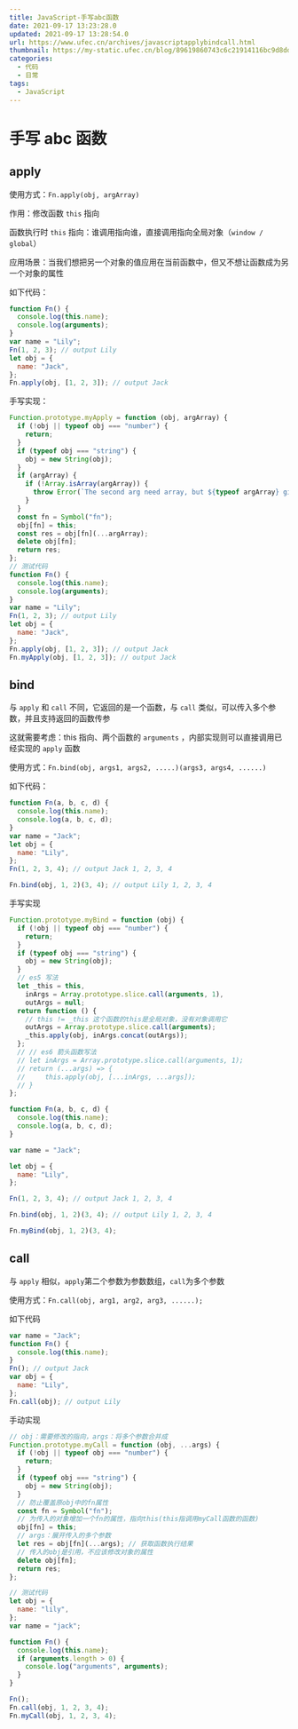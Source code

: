 ```yaml
---
title: JavaScript-手写abc函数
date: 2021-09-17 13:23:28.0
updated: 2021-09-17 13:28:54.0
url: https://www.ufec.cn/archives/javascriptapplybindcall.html
thumbnail: https://my-static.ufec.cn/blog/89619860743c6c21914116bc9d8dd378.png
categories:
  - 代码
  - 日常
tags:
  - JavaScript
---
```


# 手写 abc 函数

## apply

使用方式：`Fn.apply(obj, argArray)`

作用：修改函数 `this` 指向

函数执行时 `this` 指向：谁调用指向谁，直接调用指向全局对象（`window / global`）

应用场景：当我们想把另一个对象的值应用在当前函数中，但又不想让函数成为另一个对象的属性

如下代码：

```javascript
function Fn() {
  console.log(this.name);
  console.log(arguments);
}
var name = "Lily";
Fn(1, 2, 3); // output Lily
let obj = {
  name: "Jack",
};
Fn.apply(obj, [1, 2, 3]); // output Jack
```

手写实现：

```javascript
Function.prototype.myApply = function (obj, argArray) {
  if (!obj || typeof obj === "number") {
    return;
  }
  if (typeof obj === "string") {
    obj = new String(obj);
  }
  if (argArray) {
    if (!Array.isArray(argArray)) {
      throw Error(`The second arg need array, but ${typeof argArray} given`);
    }
  }
  const fn = Symbol("fn");
  obj[fn] = this;
  const res = obj[fn](...argArray);
  delete obj[fn];
  return res;
};
// 测试代码
function Fn() {
  console.log(this.name);
  console.log(arguments);
}
var name = "Lily";
Fn(1, 2, 3); // output Lily
let obj = {
  name: "Jack",
};
Fn.apply(obj, [1, 2, 3]); // output Jack
Fn.myApply(obj, [1, 2, 3]); // output Jack
```

## bind

与 `apply` 和 `call` 不同，它返回的是一个函数，与 `call` 类似，可以传入多个参数，并且支持返回的函数传参

这就需要考虑：this 指向、两个函数的 `arguments` ，内部实现则可以直接调用已经实现的 `apply` 函数

使用方式：`Fn.bind(obj, args1, args2, .....)(args3, args4, ......)`

如下代码：

```javascript
function Fn(a, b, c, d) {
  console.log(this.name);
  console.log(a, b, c, d);
}
var name = "Jack";
let obj = {
  name: "Lily",
};
Fn(1, 2, 3, 4); // output Jack 1, 2, 3, 4

Fn.bind(obj, 1, 2)(3, 4); // output Lily 1, 2, 3, 4
```

手写实现

```javascript
Function.prototype.myBind = function (obj) {
  if (!obj || typeof obj === "number") {
    return;
  }
  if (typeof obj === "string") {
    obj = new String(obj);
  }
  // es5 写法
  let _this = this,
    inArgs = Array.prototype.slice.call(arguments, 1),
    outArgs = null;
  return function () {
    // this != _this 这个函数的this是全局对象，没有对象调用它
    outArgs = Array.prototype.slice.call(arguments);
    _this.apply(obj, inArgs.concat(outArgs));
  };
  // // es6 箭头函数写法
  // let inArgs = Array.prototype.slice.call(arguments, 1);
  // return (...args) => {
  //     this.apply(obj, [...inArgs, ...args]);
  // }
};

function Fn(a, b, c, d) {
  console.log(this.name);
  console.log(a, b, c, d);
}

var name = "Jack";

let obj = {
  name: "Lily",
};

Fn(1, 2, 3, 4); // output Jack 1, 2, 3, 4

Fn.bind(obj, 1, 2)(3, 4); // output Lily 1, 2, 3, 4

Fn.myBind(obj, 1, 2)(3, 4);
```

## call

与 `apply` 相似，`apply`第二个参数为参数数组，`call`为多个参数

使用方式：`Fn.call(obj, arg1, arg2, arg3, ......);`

如下代码

```javascript
var name = "Jack";
function Fn() {
  console.log(this.name);
}
Fn(); // output Jack
var obj = {
  name: "Lily",
};
Fn.call(obj); // output Lily
```

手动实现

```javascript
// obj：需要修改的指向，args：将多个参数合并成
Function.prototype.myCall = function (obj, ...args) {
  if (!obj || typeof obj === "number") {
    return;
  }
  if (typeof obj === "string") {
    obj = new String(obj);
  }
  // 防止覆盖原obj中的fn属性
  const fn = Symbol("fn");
  // 为传入的对象增加一个fn的属性，指向this(this指调用myCall函数的函数)
  obj[fn] = this;
  // args：展开传入的多个参数
  let res = obj[fn](...args); // 获取函数执行结果
  // 传入的obj是引用，不应该修改对象的属性
  delete obj[fn];
  return res;
};

// 测试代码
let obj = {
  name: "lily",
};
var name = "jack";

function Fn() {
  console.log(this.name);
  if (arguments.length > 0) {
    console.log("arguments", arguments);
  }
}

Fn();
Fn.call(obj, 1, 2, 3, 4);
Fn.myCall(obj, 1, 2, 3, 4);
```
